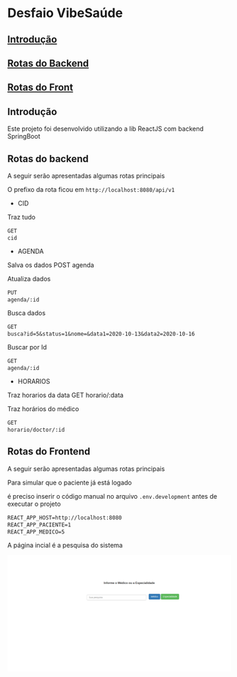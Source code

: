 # Desfaio VibeSaúde

## [Introdução](#intro)
## [Rotas do Backend](#rotab)
## [Rotas do Front](#rotaf)


## <a id="intro">Introdução

Este projeto foi desenvolvido utilizando a lib ReactJS com backend SpringBoot

## <a id="rotab"> Rotas do backend

A seguir serão apresentadas algumas rotas principais

O prefixo da rota ficou em `http://localhost:8080/api/v1` 

* CID
    
Traz tudo

    GET
    cid 

* AGENDA

Salva os dados
    POST
    agenda

Atualiza dados

    PUT
    agenda/:id

Busca dados 

    GET
    busca?id=5&status=1&nome=&data1=2020-10-13&data2=2020-10-16

Buscar por Id

    GET
    agenda/:id

* HORARIOS

Traz horarios da data
    GET
    horario/:data

Traz horários do médico

    GET
    horario/doctor/:id

## <a id="rotaf"> Rotas do Frontend

A seguir serão apresentadas algumas rotas principais

Para simular que o paciente já está logado

é preciso inserir o código manual no arquivo `.env.development` antes de executar o projeto

    REACT_APP_HOST=http://localhost:8080
    REACT_APP_PACIENTE=1
    REACT_APP_MEDICO=5

A página incial é a pesquisa do sistema    
    
![alt text](https://github.com/cbcarlos07/vibesaude/blob/master/imagens/inicial.png)


